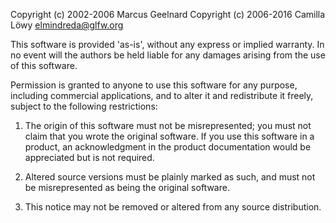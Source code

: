 Copyright (c) 2002-2006 Marcus Geelnard Copyright (c) 2006-2016 Camilla Löwy <elmindreda@glfw.org>

This software is provided 'as-is', without any express or implied warranty. In no event will the authors be held liable for any
damages arising from the use of this software.

Permission is granted to anyone to use this software for any purpose, including commercial applications, and to alter it and
redistribute it freely, subject to the following restrictions:

1. The origin of this software must not be misrepresented; you must not claim that you wrote the original software. If you use
   this software in a product, an acknowledgment in the product documentation would be appreciated but is not required.

2. Altered source versions must be plainly marked as such, and must not be misrepresented as being the original software.

3. This notice may not be removed or altered from any source distribution.

